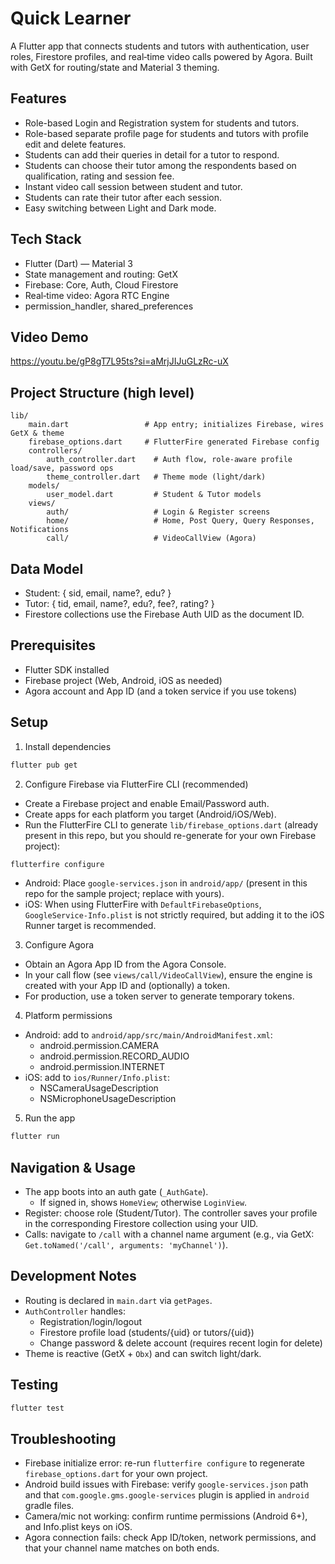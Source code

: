 # Quick Learner

A Flutter app that connects students and tutors with authentication, user roles, Firestore profiles, and real‑time video calls powered by Agora. Built with GetX for routing/state and Material 3 theming.

## Features

- Role-based Login and Registration system for students and tutors.
- Role-based separate profile page for students and tutors with profile edit and delete features.
- Students can add their queries in detail for a tutor to respond.
- Students can choose their tutor among the respondents based on qualification, rating and session fee.
- Instant video call session between student and tutor.
- Students can rate their tutor after each session.
- Easy switching between Light and Dark mode.

## Tech Stack

- Flutter (Dart) — Material 3
- State management and routing: GetX
- Firebase: Core, Auth, Cloud Firestore
- Real‑time video: Agora RTC Engine
- permission_handler, shared_preferences

## Video Demo 

https://youtu.be/gP8gT7L95ts?si=aMrjJIJuGLzRc-uX

## Project Structure (high level)

```
lib/
	main.dart                 # App entry; initializes Firebase, wires GetX & theme
	firebase_options.dart     # FlutterFire generated Firebase config
	controllers/
		auth_controller.dart    # Auth flow, role-aware profile load/save, password ops
		theme_controller.dart   # Theme mode (light/dark)
	models/
		user_model.dart         # Student & Tutor models
	views/
		auth/                   # Login & Register screens
		home/                   # Home, Post Query, Query Responses, Notifications
		call/                   # VideoCallView (Agora)
```

## Data Model

- Student: { sid, email, name?, edu? }
- Tutor: { tid, email, name?, edu?, fee?, rating? }
- Firestore collections use the Firebase Auth UID as the document ID.

## Prerequisites

- Flutter SDK installed
- Firebase project (Web, Android, iOS as needed)
- Agora account and App ID (and a token service if you use tokens)

## Setup

1) Install dependencies

```powershell
flutter pub get
```

2) Configure Firebase via FlutterFire CLI (recommended)

- Create a Firebase project and enable Email/Password auth.
- Create apps for each platform you target (Android/iOS/Web).
- Run the FlutterFire CLI to generate `lib/firebase_options.dart` (already present in this repo, but you should re-generate for your own Firebase project):

```powershell
flutterfire configure
```

- Android: Place `google-services.json` in `android/app/` (present in this repo for the sample project; replace with yours).
- iOS: When using FlutterFire with `DefaultFirebaseOptions`, `GoogleService-Info.plist` is not strictly required, but adding it to the iOS Runner target is recommended.

3) Configure Agora

- Obtain an Agora App ID from the Agora Console.
- In your call flow (see `views/call/VideoCallView`), ensure the engine is created with your App ID and (optionally) a token.
- For production, use a token server to generate temporary tokens.

4) Platform permissions

- Android: add to `android/app/src/main/AndroidManifest.xml`:
	- android.permission.CAMERA
	- android.permission.RECORD_AUDIO
	- android.permission.INTERNET
- iOS: add to `ios/Runner/Info.plist`:
	- NSCameraUsageDescription
	- NSMicrophoneUsageDescription

5) Run the app

```powershell
flutter run
```

## Navigation & Usage

- The app boots into an auth gate (`_AuthGate`).
	- If signed in, shows `HomeView`; otherwise `LoginView`.
- Register: choose role (Student/Tutor). The controller saves your profile in the corresponding Firestore collection using your UID.
- Calls: navigate to `/call` with a channel name argument (e.g., via GetX: `Get.toNamed('/call', arguments: 'myChannel')`).

## Development Notes

- Routing is declared in `main.dart` via `getPages`.
- `AuthController` handles:
	- Registration/login/logout
	- Firestore profile load (students/{uid} or tutors/{uid})
	- Change password & delete account (requires recent login for delete)
- Theme is reactive (GetX + `Obx`) and can switch light/dark.

## Testing

```powershell
flutter test
```

## Troubleshooting

- Firebase initialize error: re-run `flutterfire configure` to regenerate `firebase_options.dart` for your own project.
- Android build issues with Firebase: verify `google-services.json` path and that `com.google.gms.google-services` plugin is applied in `android` gradle files.
- Camera/mic not working: confirm runtime permissions (Android 6+), and Info.plist keys on iOS.
- Agora connection fails: check App ID/token, network permissions, and that your channel name matches on both ends.
